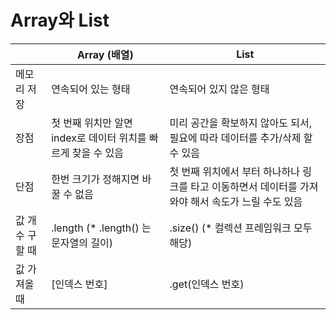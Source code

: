 # Array와 List

|   | Array (배열) | List |
| --- | --- | --- |
| 메모리 저장  | 연속되어 있는 형태 | 연속되어 있지 않은 형태 |
| 장점 | 첫 번째 위치만 알면 index로 데이터 위치를 빠르게 찾을 수 있음  | 미리 공간을 확보하지 않아도 되서, 필요에 따라 데이터를 추가/삭제 할 수 있음 |
| 단점 | 한번 크기가 정해지면 바꿀 수 없음 | 첫 번째 위치에서 부터 하나하나 링크를 타고 이동하면서 데이터를 가져와야 해서 속도가 느릴 수도 있음 |
| 값 개수 구할 때 | .length  (* .length() 는 문자열의 길이) | .size()  (* 컬렉션 프레임워크 모두 해당) |
| 값 가져올 때 | [인덱스 번호] | .get(인덱스 번호) |
